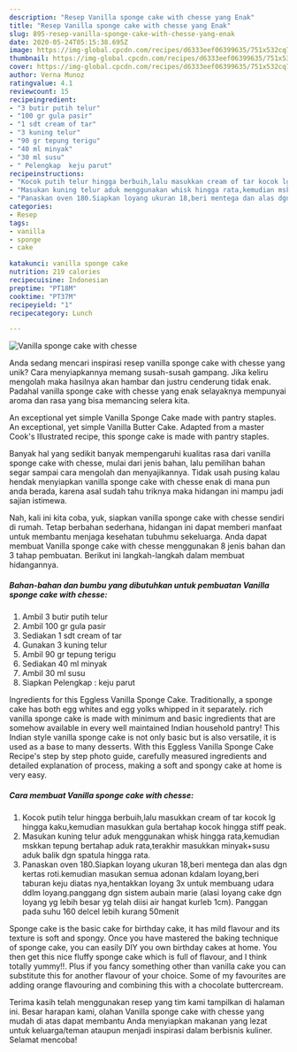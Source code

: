 ```yaml
---
description: "Resep Vanilla sponge cake with chesse yang Enak"
title: "Resep Vanilla sponge cake with chesse yang Enak"
slug: 895-resep-vanilla-sponge-cake-with-chesse-yang-enak
date: 2020-05-24T05:15:38.695Z
image: https://img-global.cpcdn.com/recipes/d6333eef06399635/751x532cq70/vanilla-sponge-cake-with-chesse-foto-resep-utama.jpg
thumbnail: https://img-global.cpcdn.com/recipes/d6333eef06399635/751x532cq70/vanilla-sponge-cake-with-chesse-foto-resep-utama.jpg
cover: https://img-global.cpcdn.com/recipes/d6333eef06399635/751x532cq70/vanilla-sponge-cake-with-chesse-foto-resep-utama.jpg
author: Verna Munoz
ratingvalue: 4.1
reviewcount: 15
recipeingredient:
- "3 butir putih telur"
- "100 gr gula pasir"
- "1 sdt cream of tar"
- "3 kuning telur"
- "90 gr tepung terigu"
- "40 ml minyak"
- "30 ml susu"
- " Pelengkap  keju parut"
recipeinstructions:
- "Kocok putih telur hingga berbuih,lalu masukkan cream of tar kocok lg hingga kaku,kemudian masukkan gula bertahap kocok hingga stiff peak."
- "Masukan kuning telur aduk menggunakan whisk hingga rata,kemudian mskkan tepung bertahap aduk rata,terakhir masukkan minyak+susu aduk balik dgn spatula hingga rata."
- "Panaskan oven 180.Siapkan loyang ukuran 18,beri mentega dan alas dgn kertas roti.kemudian masukan semua adonan kdalam loyang,beri taburan keju diatas nya,hentakkan loyang 3x untuk membuang udara ddlm loyang.panggang dgn sistem aubain marie (alasi loyang cake dgn loyang yg lebih besar yg telah diisi air hangat kurleb 1cm). Panggan pada suhu 160 delcel lebih kurang 50menit"
categories:
- Resep
tags:
- vanilla
- sponge
- cake

katakunci: vanilla sponge cake 
nutrition: 219 calories
recipecuisine: Indonesian
preptime: "PT18M"
cooktime: "PT37M"
recipeyield: "1"
recipecategory: Lunch

---
```



![Vanilla sponge cake with chesse](https://img-global.cpcdn.com/recipes/d6333eef06399635/751x532cq70/vanilla-sponge-cake-with-chesse-foto-resep-utama.jpg)

Anda sedang mencari inspirasi resep vanilla sponge cake with chesse yang unik? Cara menyiapkannya memang susah-susah gampang. Jika keliru mengolah maka hasilnya akan hambar dan justru cenderung tidak enak. Padahal vanilla sponge cake with chesse yang enak selayaknya mempunyai aroma dan rasa yang bisa memancing selera kita.

An exceptional yet simple Vanilla Sponge Cake made with pantry staples. An exceptional, yet simple Vanilla Butter Cake. Adapted from a master Cook&#39;s Illustrated recipe, this sponge cake is made with pantry staples.

Banyak hal yang sedikit banyak mempengaruhi kualitas rasa dari vanilla sponge cake with chesse, mulai dari jenis bahan, lalu pemilihan bahan segar sampai cara mengolah dan menyajikannya. Tidak usah pusing kalau hendak menyiapkan vanilla sponge cake with chesse enak di mana pun anda berada, karena asal sudah tahu triknya maka hidangan ini mampu jadi sajian istimewa.


Nah, kali ini kita coba, yuk, siapkan vanilla sponge cake with chesse sendiri di rumah. Tetap berbahan sederhana, hidangan ini dapat memberi manfaat untuk membantu menjaga kesehatan tubuhmu sekeluarga. Anda dapat membuat Vanilla sponge cake with chesse menggunakan 8 jenis bahan dan 3 tahap pembuatan. Berikut ini langkah-langkah dalam membuat hidangannya.

<!--inarticleads1-->

##### Bahan-bahan dan bumbu yang dibutuhkan untuk pembuatan Vanilla sponge cake with chesse:

1. Ambil 3 butir putih telur
1. Ambil 100 gr gula pasir
1. Sediakan 1 sdt cream of tar
1. Gunakan 3 kuning telur
1. Ambil 90 gr tepung terigu
1. Sediakan 40 ml minyak
1. Ambil 30 ml susu
1. Siapkan  Pelengkap : keju parut


Ingredients for this Eggless Vanilla Sponge Cake. Traditionally, a sponge cake has both egg whites and egg yolks whipped in it separately. rich vanilla sponge cake is made with minimum and basic ingredients that are somehow available in every well maintained Indian household pantry! This Indian style vanilla sponge cake is not only basic but is also versatile, it is used as a base to many desserts. With this Eggless Vanilla Sponge Cake Recipe&#39;s step by step photo guide, carefully measured ingredients and detailed explanation of process, making a soft and spongy cake at home is very easy. 

<!--inarticleads2-->

##### Cara membuat Vanilla sponge cake with chesse:

1. Kocok putih telur hingga berbuih,lalu masukkan cream of tar kocok lg hingga kaku,kemudian masukkan gula bertahap kocok hingga stiff peak.
1. Masukan kuning telur aduk menggunakan whisk hingga rata,kemudian mskkan tepung bertahap aduk rata,terakhir masukkan minyak+susu aduk balik dgn spatula hingga rata.
1. Panaskan oven 180.Siapkan loyang ukuran 18,beri mentega dan alas dgn kertas roti.kemudian masukan semua adonan kdalam loyang,beri taburan keju diatas nya,hentakkan loyang 3x untuk membuang udara ddlm loyang.panggang dgn sistem aubain marie (alasi loyang cake dgn loyang yg lebih besar yg telah diisi air hangat kurleb 1cm). Panggan pada suhu 160 delcel lebih kurang 50menit


Sponge cake is the basic cake for birthday cake, it has mild flavour and its texture is soft and spongy. Once you have mastered the baking technique of sponge cake, you can easily DIY you own birthday cakes at home. You then get this nice fluffy sponge cake which is full of flavour, and I think totally yummy!!. Plus if you fancy something other than vanilla cake you can substitute this for another flavour of your choice. Some of my favourites are adding orange flavouring and combining this with a chocolate buttercream. 

Terima kasih telah menggunakan resep yang tim kami tampilkan di halaman ini. Besar harapan kami, olahan Vanilla sponge cake with chesse yang mudah di atas dapat membantu Anda menyiapkan makanan yang lezat untuk keluarga/teman ataupun menjadi inspirasi dalam berbisnis kuliner. Selamat mencoba!
